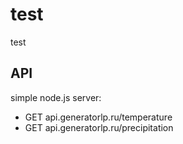 # test
test

## API

simple node.js server:

* GET api.generatorlp.ru/temperature
* GET api.generatorlp.ru/precipitation
